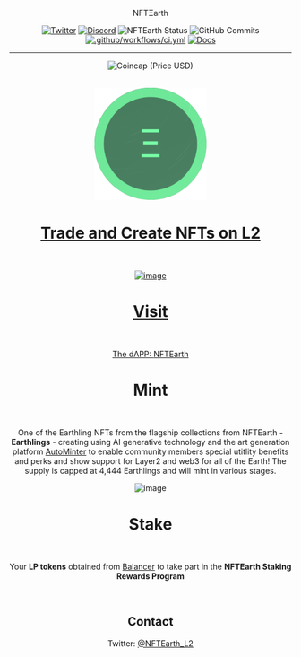 <span align="center">

NFTΞarth

[![Twitter](https://img.shields.io/badge/Twitter-blue?logo=twitter&logoColor=white)](https://twitter.com/@NFTEarth_L2)
[![Discord](https://img.shields.io/discord/1062256160264171520?color=black&label=Discord&logo=discord&logoColor=white)](https://discord.gg/nftearth)
![NFTEarth Status](https://img.shields.io/badge/currently-building--NFTfi-brightgreen)
![GitHub Commits](https://img.shields.io/github/commit-activity/y/nftearth/marketplace-v2)
[![.github/workflows/ci.yml](https://github.com/github/gh-actions-importer/actions/workflows/ci.yml/badge.svg)](https://github.com/github/gh-actions-importer/actions/workflows/ci.yml)
<a href="https://docs.nftearth.exchange" target="_blank">
   <img alt="Docs" src="https://img.shields.io/badge/docs-Documentation-n63EKvmEjdWy0MEBdcJF?style=flat&logo=gitbook&logoColor=ffffff">
</a> 
 
---
 
![Coincap (Price USD)](https://img.shields.io/coincap/price-usd/ethereum)

<br />

<div align="center">
    <a align="center" href="https://nftearth.exchange" target="_blank">
      <img src="https://github.com/NFTEarth/documentation-nftearth/blob/main/.gitbook/assets/NFTE_Icon.png" alt="NFTEarth" height=200/>
  
# Trade and Create NFTs on L2

<br />

![image](https://github.com/NFTEarth/nftearth-marketplace-v3/assets/29180454/b37dda8a-9179-43b3-96ae-feb127db2c1e)
      
# Visit 

<br />

The dAPP: [NFTEarth](https://app.nftearth.exchange)

# Mint 

<br />
  
One of the Earthling NFTs from the flagship collections from NFTEarth - **Earthlings** - creating using AI generative technology and the art generation platform [AutoMinter](https://autominter.com) to enable community members special utitlity benefits and perks and show support for Layer2 and web3 for all of the Earth! The supply is capped at 4,444 Earthlings and will mint in various stages.

![image](https://github.com/NFTEarth/nftearth-marketplace-v3/assets/29180454/f0c6a487-26f6-4836-9a4a-a1eefff9af19)

# Stake 

<br />

Your **LP tokens** obtained from [Balancer](https://app.balancer.fi) to take part in the **NFTEarth Staking Rewards Program**

<br />

</span>

<!-- CONTACT -->

## Contact

Twitter: [@NFTEarth_L2](https://twitter.com/nftearth_l2)
